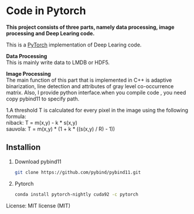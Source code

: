 # Code in Pytorch
**This project consists of three parts, namely data processing, image processing and Deep Learing code.**

This is a [PyTorch](https://github.com/pytorch/pytorch)
implementation of Deep Learing code.

**Data Processing**  
This is mainly write data to LMDB or HDF5.

**Image Processing**  
The main function of this part that is implemented in C++ is adaptive binarization, line detection and 
attributes of gray level co-occurrence matrix. Also, I provide python interface.when you compile code , you 
need copy pybind11 to specify path.

1.A threshold T is calculated for every pixel in the image using the following formula:  
niback: T = m(x,y) - k * s(x,y)  
sauvola: T = m(x,y) * (1 + k * ((s(x,y) / R) - 1))  

## Installion
1. Download pybind11
    ```bash
	git clone https://github.com/pybind/pybind11.git
    ```
2. Pytorch
    ```bash
    conda install pytorch-nightly cuda92 -c pytorch
    ```

License: MIT license (MIT)
